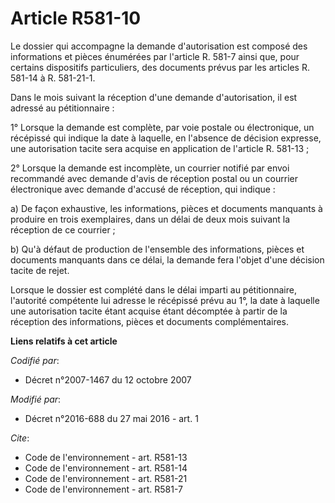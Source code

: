 # Article R581-10

Le dossier qui accompagne la demande d'autorisation est composé des informations et pièces énumérées par l'article R. 581-7
ainsi que, pour certains dispositifs particuliers, des documents prévus par les articles R. 581-14 à R. 581-21-1. 

Dans le mois suivant la réception d'une demande d'autorisation, il est adressé au pétitionnaire : 

1° Lorsque la demande est complète, par voie postale ou électronique, un récépissé qui indique la date à laquelle, en
l'absence de décision expresse, une autorisation tacite sera acquise en application de l'article R. 581-13 ; 

2° Lorsque la demande est incomplète, un courrier notifié par envoi recommandé avec demande d'avis de réception postal ou un
courrier électronique avec demande d'accusé de réception, qui indique : 

a) De façon exhaustive, les informations, pièces et documents manquants à produire en trois exemplaires, dans un délai de
deux mois suivant la réception de ce courrier ; 

b) Qu'à défaut de production de l'ensemble des informations, pièces et documents manquants dans ce délai, la demande fera
l'objet d'une décision tacite de rejet. 

Lorsque le dossier est complété dans le délai imparti au pétitionnaire, l'autorité compétente lui adresse le récépissé prévu
au 1°, la date à laquelle une autorisation tacite étant acquise étant décomptée à partir de la réception des informations,
pièces et documents complémentaires.

**Liens relatifs à cet article**

_Codifié par_:

  - Décret n°2007-1467 du 12 octobre 2007

_Modifié par_:

  - Décret n°2016-688 du 27 mai 2016 - art. 1

_Cite_:

  - Code de l'environnement - art. R581-13
  - Code de l'environnement - art. R581-14
  - Code de l'environnement - art. R581-21
  - Code de l'environnement - art. R581-7
